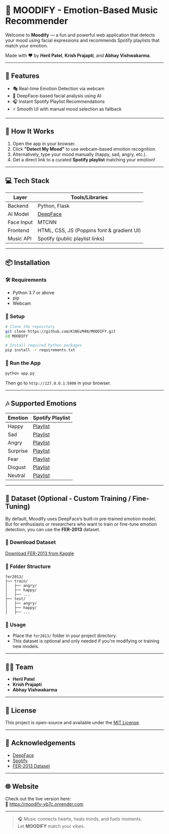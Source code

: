# 🎵 MOODIFY - Emotion-Based Music Recommender

Welcome to **Moodify** — a fun and powerful web application that detects your mood using facial expressions and recommends Spotify playlists that match your emotion.

Made with ❤️ by **Heril Patel**, **Krish Prajapti**, and **Abhay Vishwakarma**.

---

## 🌟 Features

- 🎭 Real-time Emotion Detection via webcam
- 🤖 DeepFace-based facial analysis using AI
- 🎧 Instant Spotify Playlist Recommendations
- ⚡ Smooth UI with manual mood selection as fallback

---

## 📸 How It Works

1. Open the app in your browser.
2. Click **"Detect My Mood"** to use webcam-based emotion recognition.
3. Alternatively, type your mood manually (happy, sad, angry, etc.).
4. Get a direct link to a curated **Spotify playlist** matching your emotion!

---

## 💻 Tech Stack

| Layer      | Tools/Libraries                                   |
|------------|----------------------------------------------------|
| Backend    | Python, Flask                                     |
| AI Model   | [DeepFace](https://github.com/serengil/deepface)  |
| Face Input | MTCNN                                             |
| Frontend   | HTML, CSS, JS (Poppins font & gradient UI)        |
| Music API  | Spotify (public playlist links)                   |

---

## 📦 Installation

### 🛠 Requirements

- Python 3.7 or above
- pip
- Webcam

### 🔧 Setup

```bash
# Clone the repository
git clone https://github.com/K1NGzM4N/MOODIFY.git
cd MOODIFY

# Install required Python packages
pip install -r requirements.txt
```

### 🚀 Run the App

```bash
python app.py
```

Then go to `http://127.0.0.1:5000` in your browser.

---

## 🎶 Supported Emotions

| Emotion   | Spotify Playlist |
|-----------|------------------|
| Happy     | [Playlist](https://open.spotify.com/playlist/37i9dQZF1DXdPec7aLTmlC) |
| Sad       | [Playlist](https://open.spotify.com/playlist/37i9dQZF1DX7qK8ma5wgG1) |
| Angry     | [Playlist](https://open.spotify.com/playlist/37i9dQZF1DWYxwmBaMqxsl) |
| Surprise  | [Playlist](https://open.spotify.com/playlist/37i9dQZF1DWTfrr8pte1rT) |
| Fear      | [Playlist](https://open.spotify.com/playlist/37i9dQZF1DX4sWSpwq3LiO) |
| Disgust   | [Playlist](https://open.spotify.com/playlist/37i9dQZF1DX7gtIfGVzmkY) |
| Neutral   | [Playlist](https://open.spotify.com/playlist/37i9dQZF1DX4WYpdgoIcn6) |

---

## 🧠 Dataset (Optional - Custom Training / Fine-Tuning)

By default, Moodify uses DeepFace’s built-in pre-trained emotion model. But for enthusiasts or researchers who want to train or fine-tune emotion detection, you can use the **FER-2013** dataset.

### 🔗 Download Dataset

[Download FER-2013 from Kaggle](https://www.kaggle.com/datasets/msambare/fer2013)

### 📁 Folder Structure

```
fer2013/
├── train/
│   ├── angry/
│   ├── happy/
│   ├── ...
├── test/
│   ├── angry/
│   ├── happy/
│   ├── ...
```

### 📌 Usage

- Place the `fer2013/` folder in your project directory.
- This dataset is optional and only needed if you're modifying or training new models.

---

## 👨‍💻 Team

- **Heril Patel**  
- **Krish Prajapti**  
- **Abhay Vishwakarma**

---

## 📜 License

This project is open-source and available under the [MIT License](LICENSE).

---

## 🙌 Acknowledgements

- [DeepFace](https://github.com/serengil/deepface)
- [Spotify](https://spotify.com)
- [FER-2013 Dataset](https://www.kaggle.com/datasets/msambare/fer2013)

---

## 🌐 Website

Check out the live version here:  
🔗 https://moodify-yb7c.onrender.com

---

> 🎧 Music connects hearts, heals minds, and fuels moments.  
> Let **MOODIFY** match your vibes.
```
